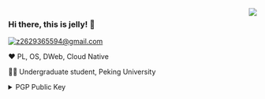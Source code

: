 <img align='right' src="https://github-readme-stats-git-masterrstaa-rickstaa.vercel.app/api?username=jellllly420&hide_border=true&show_icons=true&theme=dark">

### Hi there, this is jelly! 👋

[![z2629365594@gmail.com](https://img.shields.io/static/v1?label=z2629365594@gmail.com&message=%20&color=blue&logo=gmail&style=flat-square&logoColor=white)](mailto:z2629365594@gmail.com)

❤️ PL, OS, DWeb, Cloud Native

👨‍🎓 Undergraduate student, Peking University

<details>
  <summary>PGP Public Key</summary>
  
  ```
 -----BEGIN PGP PUBLIC KEY BLOCK-----

mQGNBGPpBIYBDAClxBk+XcKTXwYaKJfxGXKtV1PmPRqoQrlCWLYugjnV7og38lE6
vqoG/7JZ9mNSo4ccqCSQJgYmfT5Q51gcx8sfiKGZFc69Hvly4S6QEUoj2j58ObN+
DMLNcgh5Z5YnXDxsIN2nBcYT8xN7zBHBfLWSdes9SOmoD1E2XDq6XJ3vix2JZyH4
MrTUi8tNFhxxqBK3zJCiUzD1h8cbk3lMJG2S541eNd4Rs06alREkIG+Oinp93ixl
5ssZksQLfS3uOia59oHnjXWnKzfth450/qzyXAGG9ncalbuGQMKyHshGG9KgasPX
zSzX829BfWHPFCC/XAKsWHVy3zlPw6zKTa40EGF0rglTwY7nLwAYKMguyPz/xz7f
trCVGVm/jhgHvdAXvEVOJtJEfwB9h8OM/qkLErfWoGdG3+hF4y9+iLAldV/fHARg
OT++seAFZCBKwmhZbZA8pHpIOmVwek5uGzJsOUUILBKZlIpqq+E7/mld9BaJsMJ0
dGkT+yAhuoPGgXMAEQEAAbQiWmhhbyBaZWp1biA8ejI2MjkzNjU1OTRAZ21haWwu
Y29tPokB1AQTAQoAPhYhBCumUw/Yj+BUyyffv3ZHz3oZWXRdBQJj6QSGAhsDBQkD
wmcABQsJCAcCBhUKCQgLAgQWAgMBAh4BAheAAAoJEHZHz3oZWXRdPqkMAJ6b/SaV
nFkxbartbu/d6v37SjZ3epydN+dHbHq/9MPekNdVaWieBUql8tAOpT2pU26mPxsd
vKu2fs94fGAoq/kQRDeKTqIG+WIzVsG4ev97IQGPYbdO/ZnQAnYihZDkCmUepIOe
myjzt2v2OZCYvAi9TeLFw2mCgRkJAJAcKDOjf0z3L6DnJn8AC+kVTfBLZ1CUQZXP
HCBBQ71AlDHe0FTZWkV3gUrVqz5h9DeLZ45KaioBBxp63IK38duVcFhXBLRKjDFF
3+FE5rEHqJos2A948DLiohVvF2CAOspgb9Y1t9SJp1531QgvOVvNU1wdb4eUeqty
a9jCeTfXhlkCAtLP42yA8CAiOVuKMmka0+XEaynd74lFjTu7d+E82MoYi3+dtOCD
h9VpdW7yHLo3J0sPx0Kw7lcDQzuGt0azlDaogJbbVHuZgW3qOxEswzNG+ythSsaQ
Te/tMagoY2d+agpMQvlLx9QE/KTcXSbI8J7+K7MeiwvnGy7X59pkB4M0trkBjQRj
6QSGAQwA+l9jQqDv1MypILsGdiuSiLyt79lWYe35xP2wjxXiFfi/3r8Y3aPwDWCJ
YPfvlIgahPT4cr+07c6O40/1ejoNXbzAYOhcy+VdOwN5K8xanJIab7I3Yob3CSqk
W7xMyKwIDWTF58sgdszG9UigM3pkeUH3MtB9ttb9FBNUrfx0+e7vycbRwXLNGAgJ
zYHu01peiXzopEn1zqsU5XIf6JK0CeuaTKTjTbsB7tyltkFKN6+og0hF+tC1BtGE
h9+RFT5Nq3VKAyt33eLuoMgr5jxp0TetVj++39jVhna+KbXCnxFL8F2htIM/MRX/
ExjfhUnTDD6YscqQ0kiQgLZRB/kxvMwXiQka6xmHjBumC12BlShITeEcMNUe6dpt
D6YDhMLTZ7LNHJBjUMK8VPs37USADBGlFf5NL9oR2/t3jHbd/kHsHTICytqUPWo5
oho3Y+S1DK6wA/NSf7XYU+d+9EvUGbRz3L2qVyJLiP3tHCh7Kolx9KY/27XzFl2h
qvVCI003ABEBAAGJAbwEGAEKACYWIQQrplMP2I/gVMsn3792R896GVl0XQUCY+kE
hgIbDAUJA8JnAAAKCRB2R896GVl0XXvXC/9tN+OpAEQiaThXzJ5A2VJ3HuZmjSKx
Sr8TW7ORlAm2GZhwaz932lKR3X5bSRiRneaErtCzpZ1+Rr4DkyLcXeqagagKXbRZ
rUDYEO1rvYKYPduzcED1+76sgR1ehIHu1P1tx6kKx4YLliew6TDxy1PNqRVU+zF4
BlnxUw/FmuysvIHlBdLv7osO1tGKwsvfOlzq2gGFN/MVV2tKpCiwwXVxqQpgQdrX
5c7x4OvtGY92//dOLs+VoiZmjwY+SVhRFAiiwlueoeMRsTJ12AkJ8ftu10N1psso
rymz8eqPA+n3HjeIk5wgksHdFid6FIoAVRQ13h/ucI0CkhMtFWrbiBJVqf9KA7FL
1GrJPwH/4k3+ugEGqKBBYaiRoMfSl4Di9kVf7j9aOLtk2/loPBPmPLloC3/d+AyX
lHsy0koqbmRi15OPLsm+2UTr9lI5VL0LTQVBYHGvlqzxUqyp+ylZyJHMV2cLHxPf
5Ajto+E1F1m/ApJ087vs3rdi/GC6do6a8iw=
=mHUF
-----END PGP PUBLIC KEY BLOCK-----
  ```
</details>
